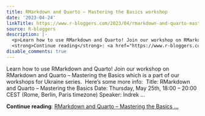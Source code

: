 ```yaml
---
title: RMarkdown and Quarto – Mastering the Basics workshop
date: '2023-04-24'
linkTitle: https://www.r-bloggers.com/2023/04/rmarkdown-and-quarto-mastering-the-basics-workshop/
source: R-bloggers
description: |-
  <p>Learn how to use RMarkdown and Quarto! Join our workshop on RMarkdown and Quarto – Mastering the Basics which is a part of our workshops for Ukraine series.  Here’s some more info:  Title: RMarkdown and Quarto – Mastering the Basics Date: Thursday, May 25th, 18:00 – 20:00 CEST (Rome, Berlin, Paris timezone) Speaker: Indrek ...</p>
  <strong>Continue reading</strong>: <a href="https://www.r-bloggers.com/2023/04/rmarkdown-and-quarto-mastering-the-basics-workshop/">RMarkdown and Quarto – Mastering the Basics ...
disable_comments: true
---
```

<p>Learn how to use RMarkdown and Quarto! Join our workshop on RMarkdown and Quarto – Mastering the Basics which is a part of our workshops for Ukraine series.  Here’s some more info:  Title: RMarkdown and Quarto – Mastering the Basics Date: Thursday, May 25th, 18:00 – 20:00 CEST (Rome, Berlin, Paris timezone) Speaker: Indrek ...</p>
<strong>Continue reading</strong>: <a href="https://www.r-bloggers.com/2023/04/rmarkdown-and-quarto-mastering-the-basics-workshop/">RMarkdown and Quarto – Mastering the Basics ...